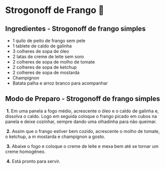 # Strogonoff de Frango :chicken:

## Ingredientes - Strogonoff de frango simples



- 1 quilo de peito de frango sem pele
- 1 tablete de caldo de galinha
- 3 colheres de sopa de óleo
- 2 latas de creme de leite sem soro
- 2 colheres de sopa de molho de tomate
- 2 colheres de sopa de ketchup
- 2 colheres de sopa de mostarda
- Champignon
- Batata palha e arroz branco para acompanhar



## Modo de Preparo - Strogonoff de frango simples



​	**1.** Em uma panela a fogo médio, acrescente o óleo e o caldo de galinha e, dissolva o caldo. 		Logo em seguida coloque o frango picado em cubos na panela e deixe cozinhar, sempre 		dando uma olhadinha para não queimar.

​	**2.** Assim que o frango estiver bem cozido, acrescente o molho de tomate, o ketchup, a 		m		mostarda e champignon a gosto.

​	**3.** Abaixe o fogo e coloque o creme de leite e mexa bem até se tornar um creme homogêneo.

​	**4.** Está pronto para servir.
